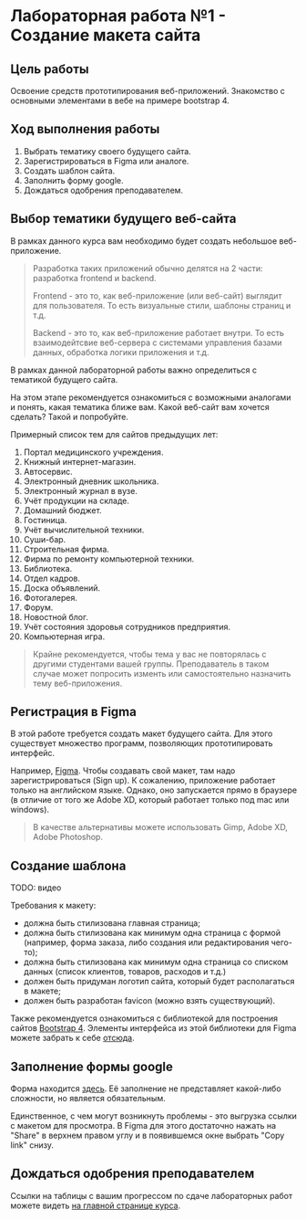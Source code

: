 # Лабораторная работа №1 - Создание макета сайта

## Цель работы

Освоение средств прототипирования веб-приложений.
Знакомство с основными элементами в вебе на примере bootstrap 4.

## Ход выполнения работы

1. Выбрать тематику своего будущего сайта.
2. Зарегистрироваться в Figma или аналоге.
3. Создать шаблон сайта.
4. Заполнить форму google.
5. Дождаться одобрения преподавателем.

## Выбор тематики будущего веб-сайта

В рамках данного курса вам необходимо будет создать небольшое веб-приложение.

> Разработка таких приложений обычно делятся на 2 части: разработка frontend и backend.
>
> Frontend - это то, как веб-приложение (или веб-сайт) выглядит для пользователя.
> То есть визуальные стили, шаблоны страниц и т.д.
>
> Backend - это то, как веб-приложение работает внутри.
> То есть взаимодейтсвие веб-сервера с системами управления базами данных, обработка логики приложения и т.д.

В рамках данной лабораторной работы важно определиться с тематикой будущего сайта.

На этом этапе рекомендуется ознакомиться с возможными аналогами и понять, какая тематика ближе вам.
Какой веб-сайт вам хочется сделать?
Такой и попробуйте.

Примерный список тем для сайтов предыдущих лет:

1. Портал медицинского учреждения.
2. Книжный интернет-магазин.
3. Автосервис.
4. Электронный дневник школьника.
5. Электронный журнал в вузе.
6. Учёт продукции на складе.
7. Домашний бюджет.
8. Гостиница.
9. Учёт вычислительной техники.
10. Суши-бар.
11. Строительная фирма.
12. Фирма по ремонту компьютерной техники.
13. Библиотека.
14. Отдел кадров.
15. Доска объявлений.
16. Фотогалерея.
17. Форум.
18. Новостной блог.
19. Учёт состояния здоровья сотрудников предприятия.
20. Компьютерная игра.

> Крайне рекомендуется, чтобы тема у вас не повторялась с другими студентами вашей группы.
> Преподаватель в таком случае может попросить изменть или самостоятельно назначить тему веб-приложения.

## Регистрация в Figma

В этой работе требуется создать макет будущего сайта.
Для этого существует множество программ, позволяющих прототипировать интерфейс.

Например, [Figma](https://www.figma.com/).
Чтобы создавать свой макет, там надо зарегистрироваться (Sign up).
К сожалению, приложение работает только на английском языке.
Однако, оно запускается прямо в браузере (в отличие от того же Adobe XD, который работает только под mac или windows).

> В качестве альтернативы можете использовать Gimp, Adobe XD, Adobe Photoshop.

## Создание шаблона

TODO: видео

Требования к макету:

* должна быть стилизована главная страница;
* должна быть стилизована как минимум одна страница с формой (например, форма заказа, либо создания или редактирования чего-то);
* должна быть стилизована как минимум одна страница со списком данных (список клиентов, товаров, расходов и т.д.)
* должен быть придуман логотип сайта, который будет располагаться в макете;
* должен быть разработан favicon (можно взять существующий).

Также рекомендуется ознакомиться с библиотекой для построения сайтов [Bootstrap 4](https://getbootstrap.com/).
Элементы интерфейса из этой библиотеки для Figma можете забрать к себе [отсюда](https://www.figma.com/file/ObeIovIUaqRsaSE4K6YW3e/Bootstrap-v4-uikit/duplicate).

## Заполнение формы google

Форма находится [здесь](https://docs.google.com/forms/d/e/1FAIpQLScLROLaSFnfzy-Z61RmxzcmMIMCux-_kQqnraMF72Dn_w5oBw/viewform).
Её заполнение не представляет какой-либо сложности, но является обязательным.

Единственное, с чем могут возникнуть проблемы - это выгрузка ссылки с макетом для просмотра.
В Figma для этого достаточно нажать на "Share" в верхнем правом углу и в появившемся окне выбрать "Copy link" снизу.

## Дождаться одобрения преподавателем

Ссылки на таблицы с вашим прогрессом по сдаче лабораторных работ можете видеть [на главной странице курса](..).

